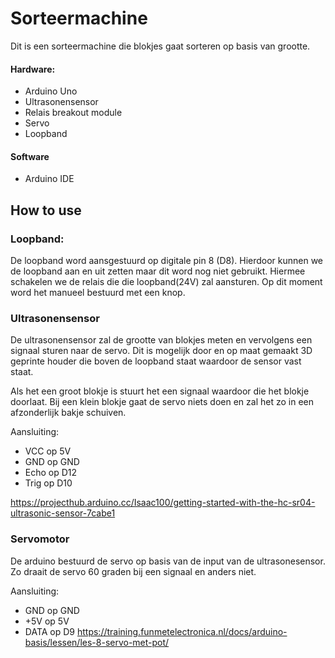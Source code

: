 # Sorteermachine
Dit is een sorteermachine die blokjes gaat sorteren op basis van grootte. 

#### Hardware:
- Arduino Uno
- Ultrasonensensor
- Relais breakout module
- Servo
- Loopband

#### Software
- Arduino IDE

## How to use

### Loopband:
De loopband word aansgestuurd op digitale pin 8 (D8). Hierdoor kunnen we de loopband aan en uit zetten maar dit word nog niet gebruikt. Hiermee schakelen we de relais die die loopband(24V) zal aansturen.
Op dit moment word het manueel bestuurd met een knop.

### Ultrasonensensor
De ultrasonensensor zal de grootte van blokjes meten en vervolgens een signaal sturen naar de servo. Dit is mogelijk door en op maat gemaakt 3D geprinte houder die boven de loopband staat waardoor de sensor vast staat.

Als het een groot blokje is stuurt het een signaal waardoor die het blokje doorlaat. Bij een klein blokje gaat de servo niets doen en zal het zo in een afzonderlijk bakje schuiven.

Aansluiting:
- VCC op 5V
- GND op GND
- Echo op D12
- Trig op D10

https://projecthub.arduino.cc/Isaac100/getting-started-with-the-hc-sr04-ultrasonic-sensor-7cabe1 

### Servomotor
De arduino bestuurd de servo op basis van de input van de ultrasonesensor. Zo draait de servo 60 graden bij een signaal en anders niet.

Aansluiting:
- GND op GND
- +5V op 5V
- DATA op D9
https://training.funmetelectronica.nl/docs/arduino-basis/lessen/les-8-servo-met-pot/ 

